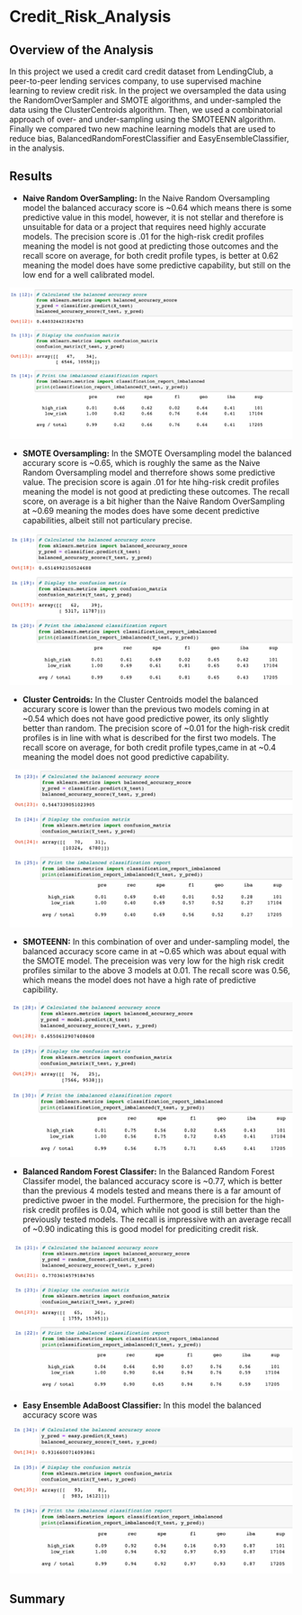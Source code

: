 # Credit_Risk_Analysis

## Overview of the Analysis
In this project we used a credit card credit dataset from LendingClub, a peer-to-peer lending services company, to use supervised machine learning to review credit risk. In the project we oversampled the data using the RandomOverSampler and SMOTE algorithms, and under-sampled the data using the ClusterCentroids algorithm. Then, we used a combinatorial approach of over- and under-sampling using the SMOTEENN algorithm. Finally we compared two new machine learning models that are used to reduce bias, BalancedRandomForestClassifier and EasyEnsembleClassifier, in the analysis.


## Results ##

* **Naive Random OverSampling:**
In the Naive Random Oversampling model the balanced accuracy score is ~0.64 which means there is some predictive value in this model, however, it is not stellar and therefore is unsuitable for data or a project that requires need highly accurate models. The precision score is .01 for the high-risk credit profiles meaning the model is not good at predicting those outcomes and the recall score on average, for both credit profile types, is better at 0.62 meaning the model does have some predictive capability, but still on the low end for a well calibrated model.

![](https://github.com/AsaHolley/Credit_Risk_Analysis/blob/main/pictures/Naive%20Random%20Oversampling.png)

* **SMOTE Oversampling:**
In the SMOTE Oversampling model the balanced accurary score is ~0.65, which is roughly the same as the Naive Random Oversampling model and therrefore shows some predictive value. The precision score is again .01 for hte hihg-risk credit profiles meaning the model is not good at predicting these outcomes. The recall score, on average is a bit higher than the Naive Random OverSampling at ~0.69 meaning the modes does have some decent predictive capabilities, albeit still not particulary precise. 

![](https://github.com/AsaHolley/Credit_Risk_Analysis/blob/main/pictures/SMOTE%20Oversampling.png)

* **Cluster Centroids:**
In the Cluster Centroids model the balanced accurary score is lower than the previous two models coming in at ~0.54 which does not have good predictive power, its only slightly better than random. The precision score of ~0.01 for the high-risk credit profiles is in line with what is described for the first two models. The recall score on average, for both credit profile types,came in at ~0.4 meaning the model does not good predictive capability.

![](https://github.com/AsaHolley/Credit_Risk_Analysis/blob/main/pictures/ClusterCentroids.png)

* **SMOTEENN:** 
In this combination of over and under-sampling model, the balanced accuracy score came in at ~0.65 which was about equal with the SMOTE model. The preceision was very low for the high risk credit profiles similar to the above 3 models at 0.01. The recall score was 0.56, which means the model does not have a high rate of predictive capibility. 

![](https://github.com/AsaHolley/Credit_Risk_Analysis/blob/main/pictures/SMOTEENN.png)

* **Balanced Random Forest Classifer:**
In the Balanced Random Forest Classifer model, the balanced accuracy score is ~0.77, which is better than the previous 4 models tested and means there is a far amount of predictive pwoer in the model. Furthermore, the precision for the high-risk credit profiles is 0.04, which while not good is still better than the previously tested models. The recall is impressive with an average recall of ~0.90 indicating this is good model for prediciting credit risk.

![](https://github.com/AsaHolley/Credit_Risk_Analysis/blob/main/pictures/Balanced%20Random%20Forest%20Classifier.png)

* **Easy Ensemble AdaBoost Classifier:**
In this model the balanced accuracy score was 

![](https://github.com/AsaHolley/Credit_Risk_Analysis/blob/main/pictures/Easy%20Ensemble%20AdaBoost%20Classifier.png)


## Summary ##
